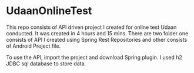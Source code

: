# UdaanOnlineTest
This repo consists of API driven project I created for online test Udaan conducted. It was created in 4 hours and 15 mins. 
There are two folder one consists of API I created using Spring Rest Repositories and other consists of Android Project file.

To use the API, import the project and download Spring plugin. I used h2 JDBC sql database to store data. 
